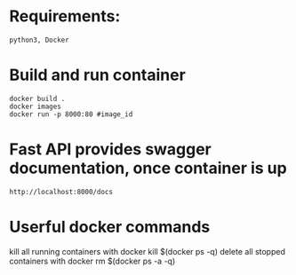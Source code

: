 # Requirements:

    python3, Docker

# Build and run container

    docker build .
    docker images
    docker run -p 8000:80 #image_id

# Fast API provides swagger documentation, once container is up
    http://localhost:8000/docs

# Userful docker commands

kill all running containers with docker kill $(docker ps -q)
delete all stopped containers with docker rm $(docker ps -a -q)